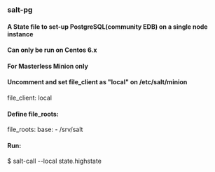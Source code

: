 ### salt-pg


####  A State file to set-up PostgreSQL(community EDB) on a single node instance

#### Can only be run on Centos 6.x

#### For Masterless Minion only



#### Uncomment and set file_client as "local" on /etc/salt/minion
file_client: local

#### Define file_roots:
file_roots:
  base:
    - /srv/salt

#### Run:
$ salt-call --local state.highstate 

